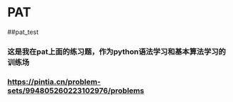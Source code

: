 # PAT
##pat_test
### 这是我在pat上面的练习题，作为python语法学习和基本算法学习的训练场
### https://pintia.cn/problem-sets/994805260223102976/problems
